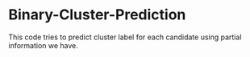 # Binary-Cluster-Prediction
This code tries to predict cluster label for each candidate using partial information we have.

